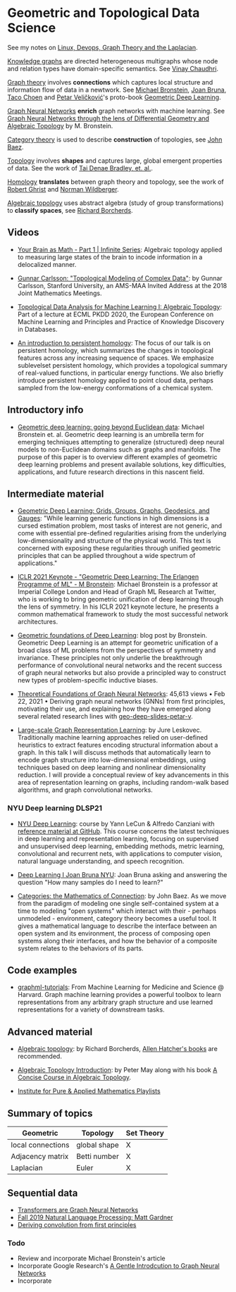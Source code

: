 # Geometric and Topological Data Science

See my notes on [Linux, Devops, Graph Theory and the Laplacian](https://nodeholder.com/whiteboards/ds-notes-2022.svg).

[Knowledge graphs](https://towardsdatascience.com/introduction-to-knowledge-graph-embedding-with-dgl-ke-77ace6fb60ef) are directed heterogeneous multigraphs  whose node and relation types have domain-specific semantics. See [Vinay Chaudhri](https://www.knowledgegraph.tech/speakers/vinay-chaudhri/).
 
[Graph theory](https://en.wikipedia.org/wiki/Graph_theory) involves **connections** which captures local structure and information flow of data in a newtwork. See [Michael Bronstein](https://scholar.google.com/citations?user=UU3N6-UAAAAJ&hl=en), [Joan Bruna](https://cims.nyu.edu/~bruna/), [Taco Choen](https://tacocohen.wordpress.com/) and [Petar Veličković](https://petar-v.com/)'s proto-book [Geometric Deep Learning](https://geometricdeeplearning.com/).


[Graph Neural Networks](https://distill.pub/2021/gnn-intro/) **enrich** graph networks with machine learning. See  [Graph Neural Networks through the lens of Differential Geometry and Algebraic Topology](https://towardsdatascience.com/graph-neural-networks-through-the-lens-of-differential-geometry-and-algebraic-topology-3a7c3c22d5f) by M. Bronstein.


[Category theory](https://math.ucr.edu/home/baez/qg-winter2016/CategoryTheoryNotes.pdf) is used to describe **construction** of topologies, see [John Baez](https://math.ucr.edu/home/baez/categories.html).

[Topology](https://en.wikipedia.org/wiki/Topology) involves **shapes** and captures large, global emergent properties of data. See the work of [Tai Denae Bradley, et. al.](https://www.math3ma.com/research).

[Homology](https://en.wikipedia.org/wiki/Homology_(mathematics)) **translates** between graph theory and topology, see the work of [Robert Ghrist](https://www2.math.upenn.edu/~ghrist/notes.html) 
and [Norman Wildberger](https://www.youtube.com/watch?v=ShWdSNJeuOg).

[Algebraic topology](https://pi.math.cornell.edu/~hatcher/AT/AT.pdf) uses abstract algebra (study of group transformations) to **classify spaces**, see [Richard Borcherds](https://www.youtube.com/playlist?list=PL8yHsr3EFj53j51FG6wCbQKjBgpjKa5PX).


## Videos

- [Your Brain as Math - Part 1 | Infinite Series](https://www.youtube.com/watch?v=M0M3srBoTkY): Algebraic topology applied to measuring large states of the brain to incode information in a delocalized manner.

- [Gunnar Carlsson: "Topological Modeling of Complex Data"](https://www.youtube.com/watch?v=8nUBqawu41k): by Gunnar Carlsson, Stanford University, an AMS-MAA Invited Address at the 2018 Joint Mathematics Meetings.
- [Topological Data Analysis for Machine Learning I: Algebraic Topology](https://www.youtube.com/watch?v=gVq_xXnwV-4): Part of a lecture at ECML PKDD 2020, the European Conference on Machine Learning and Principles and Practice of Knowledge Discovery in Databases.

- [An introduction to persistent homology](https://www.youtube.com/watch?v=UxEH7WySO60):  The focus of our talk is on persistent homology, which summarizes the changes in topological features across any increasing sequence of spaces. We emphasize sublevelset persistent homology, which provides a topological summary of real-valued functions, in particular energy functions. We also briefly introduce persistent homology applied to point cloud data, perhaps sampled from the low-energy conformations of a chemical system.

## Introductory info

- [Geometric deep learning: going beyond Euclidean data](https://arxiv.org/pdf/1611.08097.pdf): Michael Bronstein et. al. Geometric deep learning is an umbrella term for emerging techniques attempting to generalize (structured) deep neural models to non-Euclidean domains such as graphs and manifolds. The purpose of this paper is to overview different examples of geometric deep learning problems and present available solutions, key difficulties, applications, and future research directions in this nascent field.
## Intermediate material

- [Geometric Deep Learning: Grids, Groups, Graphs, Geodesics, and Gauges](https://arxiv.org/abs/2104.13478): "While learning generic functions in high dimensions is a cursed estimation problem, most tasks of interest are not generic, and come with essential pre-defined regularities arising from the underlying low-dimensionality and structure of the physical world. This text is concerned with exposing these regularities through unified geometric principles that can be applied throughout a wide spectrum of applications."

- [ICLR 2021 Keynote - "Geometric Deep Learning: The Erlangen Programme of ML" - M Bronstein](https://www.youtube.com/watch?v=w6Pw4MOzMuo):  Michael Bronstein is a professor at Imperial College London and Head of Graph ML Research at Twitter, who is working to bring geometric unification of deep learning through the lens of symmetry. In his ICLR 2021 keynote lecture, he presents a common mathematical framework to study the most successful network architectures.

- [Geometric foundations of Deep Learning](https://towardsdatascience.com/geometric-foundations-of-deep-learning-94cdd45b451d): blog post by Bronstein. Geometric Deep Learning is an attempt for geometric unification of a broad class of ML problems from the perspectives of symmetry and invariance. These principles not only underlie the breakthrough performance of convolutional neural networks and the recent success of graph neural networks but also provide a principled way to construct new types of problem-specific inductive biases.

- [Theoretical Foundations of Graph Neural Networks](https://www.youtube.com/watch?v=uF53xsT7mjc): 45,613 views • Feb 22, 2021 • Deriving graph neural networks (GNNs) from first principles, motivating their use, and explaining how they have emerged along several related research lines with [geo-deep-slides-petar-v](https://petar-v.com/talks/GNN-Wednesday.pdf).

- [Large-scale Graph Representation Learning](https://www.youtube.com/watch?v=oQL4E1gK3VU): by Jure Leskovec. Traditionally machine learning approaches relied on user-defined heuristics to extract features encoding structural information about a graph. In this talk I will discuss methods that automatically learn to encode graph structure into low-dimensional embeddings, using techniques based on deep learning and nonlinear dimensionality reduction. I will provide a conceptual review of key advancements in this area of representation learning on graphs, including random-walk based algorithms, and graph convolutional networks.

### NYU Deep learning DLSP21

- [NYU Deep Learning](https://atcold.github.io/pytorch-Deep-Learning/): course by Yann LeCun & Alfredo Canziani with [reference material at GitHub](https://github.com/Atcold/NYU-DLSP21). This course concerns the latest techniques in deep learning and representation learning, focusing on supervised and unsupervised deep learning, embedding methods, metric learning, convolutional and recurrent nets, with applications to computer vision, natural language understanding, and speech recognition.

- [Deep Learning I Joan Bruna NYU](https://www.youtube.com/watch?v=ImQ0YHryxfg): Joan Bruna asking and answering the question "How many samples do I need to learn?"

- [Categories: the Mathematics of Connection](http://www.ipam.ucla.edu/abstract/?tid=17436&pcode=MI2022): by John Baez. As we move from the paradigm of modeling one single self-contained system at a time to modeling "open systems" which interact with their - perhaps unmodeled - environment, category theory becomes a useful tool. It gives a mathematical language to describe the interface between an open system and its environment, the process of composing open systems along their interfaces, and how the behavior of a composite system relates to the behaviors of its parts.

## Code examples

- [graphml-tutorials](https://github.com/mims-harvard/graphml-tutorials): From Machine Learning for Medicine and Science @ Harvard. Graph machine learning provides a powerful toolbox to learn representations from any arbitrary graph structure and use learned representations for a variety of downstream tasks. 

## Advanced material

- [Algebraic topology](https://www.youtube.com/playlist?list=PL8yHsr3EFj52yxQGxQoxwOtjIEtxE2BWx): by Richard Borcherds, [Allen Hatcher's books](https://pi.math.cornell.edu/~hatcher/#ATI) are recommended.

- [Algebraic Topology Introduction](https://www.youtube.com/watch?v=vRsrCNLkSA0): by Peter May along with his book [A Concise Course in Algebraic Topology](https://www.math.uchicago.edu/~may/CONCISE/ConciseRevised.pdf).

- [Institute for Pure & Applied Mathematics Playlists](https://www.youtube.com/c/IPAMUCLA/playlists)

## Summary of topics
    
| Geometric | Topology | Set Theory |
| ---      | ----     | --- | 
| local connections | global shape | X |
| Adjacency matrix | Betti number | X |
| Laplacian  | Euler | X |
    
## Sequential data
- [Transformers are Graph Neural Networks](https://towardsdatascience.com/transformers-are-graph-neural-networks-bca9f75412aa)
- [Fall 2019 Natural Language Processing: Matt Gardner](https://www.youtube.com/watch?v=k7d_Nnv_shw&list=PLTPQEx-31JXjCgihnsrjqqLb7eegju6kr)
- [Deriving convolution from first principles](https://towardsdatascience.com/deriving-convolution-from-first-principles-4ff124888028)

### Todo
- Review and incorporate Michael Bronstein's article
- Incorporate Google Research's [A Gentle Introdcution to Graph Neural Networks](https://distill.pub/2021/gnn-intro/)
- Incorporate
